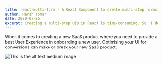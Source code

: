 ```yaml
---
title: react-multi-form - A React Component to create multi-step forms in React
author: Harsh Tomar
date: 2020-07-26
excerpt: Creating a multi-step UIs in React is time-consuming. So, I decide to create a resuable React component that lets you to build a multi-step UI in minutes instead of hours
---
```


When it comes to creating a new SaaS product where you need to provide a best User Experience in onboarding a new user, Optimising your UI for conversions can make or break your new SaaS product.

<div className="Image__Small">
  <img src="https://media.giphy.com/media/Q7v8WigTrzCmcUQvnA/giphy.gif" alt="This is the alt text medium image" />
</div>
